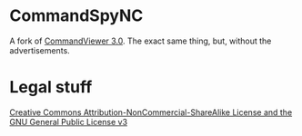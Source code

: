 # CommandSpyNC
A fork of [CommandViewer 3.0](https://github.com/Superior-Development/CommandViewer).  The exact same thing, but, without the advertisements.

# Legal stuff
[Creative Commons Attribution-NonCommercial-ShareAlike License and the GNU General Public License v3](https://creativecommons.org/licenses/by-nc-sa/3.0/legalcode)
